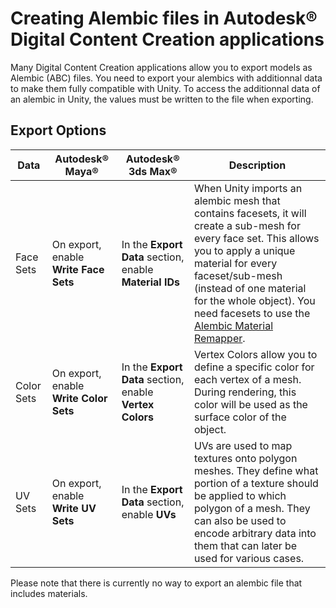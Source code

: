 # Creating Alembic files in Autodesk® Digital Content Creation applications

Many Digital Content Creation applications allow you to export models as Alembic (ABC) files. You need to export your alembics with additionnal data to make them fully compatible with Unity. To access the additionnal data of an alembic in Unity, the values must be written to the file when exporting.

## Export Options

| Data       | Autodesk® Maya®                        | Autodesk® 3ds Max®                                          | Description                                                                                                                                                                                                                                                                                                                                                                                                                                                               |
|------------|----------------------------------------|-------------------------------------------------------------|---------------------------------------------------------------------------------------------------------------------------------------------------------------------------------------------------------------------------------------------------------------------------------------------------------------------------------------------------------------------------------------------------------------------------------------------------------------------------|
| Face Sets  | On export, enable **Write Face Sets**  | In the  **Export Data**  section, enable  **Material IDs**  | When Unity imports an alembic mesh that contains facesets, it will create a sub-mesh for every face set. This allows you to apply a unique material for every faceset/sub-mesh (instead of one material for the whole object). You need facesets to use the [Alembic Material Remapper](https://docs.unity3d.com/Packages/com.unity.formats.alembic@latest/index.html?subfolder=/manual/materials.html#automatic-re-mapping-based-on-face-set-names). |
| Color Sets | On export, enable **Write Color Sets** | In the  **Export Data**  section, enable  **Vertex Colors** | Vertex Colors allow you to define a specific color for each vertex of a mesh. During rendering, this color will be used as the surface color of the object.                                                                                                                          |
| UV Sets    | On export, enable **Write UV Sets**    | In the **Export Data**  section, enable  **UVs**            | UVs are used to map textures onto polygon meshes. They define what portion of a texture should be applied to which polygon of a mesh. They can also be used to encode arbitrary data into them that can later be used for various cases.                                                                                                                           |

Please note that there is currently no way to export an alembic file that includes materials.
